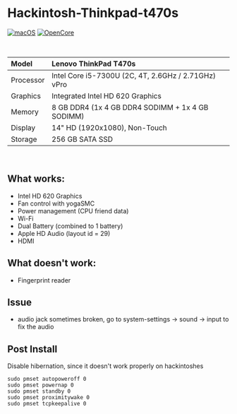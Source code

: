 # Hackintosh-Thinkpad-t470s

[![macOS](https://img.shields.io/badge/macOS-Ventura-orange)](https://www.apple.com/macos/ventura/)
[![OpenCore](https://img.shields.io/badge/OpenCore-1.0.2-blue)](https://github.com/acidanthera/OpenCorePkg)

</br>

| Model              | Lenovo ThinkPad T470s                                                                              |
|:-------------------|:----------------------------------------------------------------------------------------------------------|
| Processor          | Intel Core i5-7300U (2C, 4T,  2.6GHz / 2.71GHz) vPro                                                              
| Graphics           | Integrated Intel HD 620 Graphics                                                                         |
| Memory             | 8 GB DDR4 (1x 4 GB DDR4 SODIMM + 1x 4 GB SODIMM)                                                       |
| Display            | 14" HD (1920x1080), Non-Touch                                                                      |
| Storage            | 256 GB SATA SSD                                                                                  |

</br>

## What works:
- Intel HD 620 Graphics
- Fan control with yogaSMC
- Power management (CPU friend data)
- Wi-Fi
- Dual Battery (combined to 1 battery)
- Apple HD Audio (layout id = 29)
- HDMI

## What doesn't work:
- Fingerprint reader

## Issue
- audio jack sometimes broken, go to system-settings -> sound -> input to fix the audio

## Post Install
Disable hibernation, since it doesn't work properly on hackintoshes
```
sudo pmset autopoweroff 0
sudo pmset powernap 0
sudo pmset standby 0
sudo pmset proximitywake 0
sudo pmset tcpkeepalive 0
```

